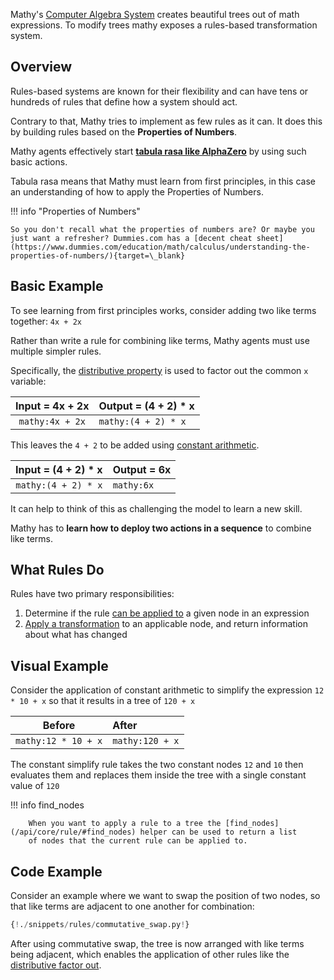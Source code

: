 Mathy's [Computer Algebra System](/cas/overview) creates beautiful trees out of math expressions. To modify trees mathy exposes a rules-based transformation system.

## Overview

Rules-based systems are known for their flexibility and can have tens or hundreds of rules that define how a system should act.

Contrary to that, Mathy tries to implement as few rules as it can. It does this by building rules based on the **Properties of Numbers**.

Mathy agents effectively start **[tabula rasa like AlphaZero](/about/#alphazero)** by using such basic actions.

Tabula rasa means that Mathy must learn from first principles, in this case an understanding of how to apply the Properties of Numbers.

!!! info "Properties of Numbers"

    So you don't recall what the properties of numbers are? Or maybe you just want a refresher? Dummies.com has a [decent cheat sheet](https://www.dummies.com/education/math/calculus/understanding-the-properties-of-numbers/){target=\_blank}

## Basic Example

To see learning from first principles works, consider adding two like terms together: `4x + 2x`

Rather than write a rule for combining like terms, Mathy agents must use multiple simpler rules.

Specifically, the [distributive property](/rules/distributive_property_factor_out) is used to factor out the common `x` variable:

| Input = **4x + 2x** | Output = **(4 + 2) \* x** |
| :-----------------: | :------------------------ |
|   `mathy:4x + 2x`   | `mathy:(4 + 2) * x`       |

This leaves the `4 + 2` to be added using [constant arithmetic](/rules/constant_arithmetic).

| Input = **(4 + 2) \* x** | Output = **6x** |
| :----------------------: | :-------------- |
|   `mathy:(4 + 2) * x`    | `mathy:6x`      |

It can help to think of this as challenging the model to learn a new skill.

Mathy has to **learn how to deploy two actions in a sequence** to combine like terms.

## What Rules Do

Rules have two primary responsibilities:

1.  Determine if the rule [can be applied to](/api/core/rule/#can_apply_to) a given node in an expression
2.  [Apply a transformation](/api/core/rule/#apply_to) to an applicable node, and return information about what has changed

## Visual Example

Consider the application of constant arithmetic to simplify the expression `12 * 10 + x` so that it results in a tree of `120 + x`

|       Before        | After           |
| :-----------------: | :-------------- |
| `mathy:12 * 10 + x` | `mathy:120 + x` |

The constant simplify rule takes the two constant nodes `12` and `10` then evaluates them and replaces them inside the tree with a single constant value of `120`

!!! info find_nodes

        When you want to apply a rule to a tree the [find_nodes](/api/core/rule/#find_nodes) helper can be used to return a list
        of nodes that the current rule can be applied to.

## Code Example

Consider an example where we want to swap the position of two nodes, so that like terms are adjacent to one another for combination:

```Python
{!./snippets/rules/commutative_swap.py!}
```

After using commutative swap, the tree is now arranged with like terms being adjacent, which enables the application of other rules like the [distributive factor out](/rules/distributive_property_factor_out).
